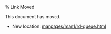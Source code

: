 % Link Moved

This document has moved.

* New location: [manpages/man1/rd-queue.html](manpages/man1/rd-queue.html)

